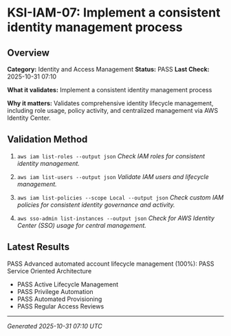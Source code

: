 # KSI-IAM-07: Implement a consistent identity management process

## Overview

**Category:** Identity and Access Management
**Status:** PASS
**Last Check:** 2025-10-31 07:10

**What it validates:** Implement a consistent identity management process

**Why it matters:** Validates comprehensive identity lifecycle management, including role usage, policy activity, and centralized management via AWS Identity Center.

## Validation Method

1. `aws iam list-roles --output json`
   *Check IAM roles for consistent identity management.*

2. `aws iam list-users --output json`
   *Validate IAM users and lifecycle management.*

3. `aws iam list-policies --scope Local --output json`
   *Check custom IAM policies for consistent identity governance and activity.*

4. `aws sso-admin list-instances --output json`
   *Check for AWS Identity Center (SSO) usage for central management.*

## Latest Results

PASS Advanced automated account lifecycle management (100%): PASS Service Oriented Architecture
- PASS Active Lifecycle Management
- PASS Privilege Automation
- PASS Automated Provisioning
- PASS Regular Access Reviews

---
*Generated 2025-10-31 07:10 UTC*